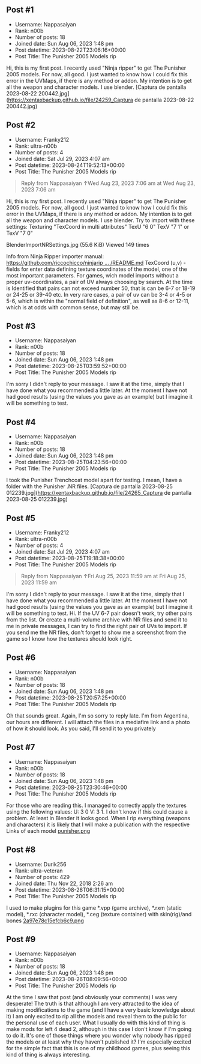 ## Post #1
- Username: Nappasaiyan
- Rank: n00b
- Number of posts: 18
- Joined date: Sun Aug 06, 2023 1:48 pm
- Post datetime: 2023-08-22T23:06:16+00:00
- Post Title: The Punisher 2005 Models rip

Hi, this is my first post.
I recently used "Ninja ripper" to get The Punisher 2005 models.
For now, all good.
I just wanted to know how I could fix this error in the UVMaps, if there is any method or addon.
My intention is to get all the weapon and character models.
I use blender.
[Captura de pantalla 2023-08-22 200442.jpg](https://xentaxbackup.github.io/file/24259_Captura de pantalla 2023-08-22 200442.jpg)
## Post #2
- Username: Franky212
- Rank: ultra-n00b
- Number of posts: 4
- Joined date: Sat Jul 29, 2023 4:07 am
- Post datetime: 2023-08-24T19:52:13+00:00
- Post Title: The Punisher 2005 Models rip

> Reply from Nappasaiyan ↑Wed Aug 23, 2023 7:06 am at Wed Aug 23, 2023 7:06 am
>
> 
Hi, this is my first post.
I recently used "Ninja ripper" to get The Punisher 2005 models.
For now, all good.
I just wanted to know how I could fix this error in the UVMaps, if there is any method or addon.
My intention is to get all the weapon and character models.
I use blender.
Try to import with these settings:
Texturing "TexCoord in multi attributes"
TexU "6 0"
TexV "7 1" or TexV "7 0"



BlenderImportNRSettings.jpg (55.6 KiB) Viewed 149 times


Info from Ninja Ripper importer manual:
[https://github.com/riccochicco/ninjarip ... /README.md](https://github.com/riccochicco/ninjaripper/blob/master/README.md)
TexCoord (u,v) - fields for enter data defining texture coordinates of the model, one of the most important parameters. For games, wich model imports without a proper uv-coordinates, a pair of UV always choosing by search. At the time is Identified that pairs can not exceed number 50, that is can be 6-7 or 18-19 or 24-25 or 39-40 etc. In very rare cases, a pair of uv can be 3-4 or 4-5 or 5-6, which is within the "normal field of definition", as well as 8-6 or 12-11, which is at odds with common sense, but may still be.
## Post #3
- Username: Nappasaiyan
- Rank: n00b
- Number of posts: 18
- Joined date: Sun Aug 06, 2023 1:48 pm
- Post datetime: 2023-08-25T03:59:52+00:00
- Post Title: The Punisher 2005 Models rip

I'm sorry I didn't reply to your message.
I saw it at the time, simply that I have done what you recommended a little later.
At the moment I have not had good results (using the values ​​you gave as an example) but I imagine it will be something to test.
## Post #4
- Username: Nappasaiyan
- Rank: n00b
- Number of posts: 18
- Joined date: Sun Aug 06, 2023 1:48 pm
- Post datetime: 2023-08-25T04:23:56+00:00
- Post Title: The Punisher 2005 Models rip

I took the Punisher Trenchcoat model apart for testing.
I mean, I have a folder with the Punisher .NR files.
[Captura de pantalla 2023-08-25 012239.jpg](https://xentaxbackup.github.io/file/24265_Captura de pantalla 2023-08-25 012239.jpg)
## Post #5
- Username: Franky212
- Rank: ultra-n00b
- Number of posts: 4
- Joined date: Sat Jul 29, 2023 4:07 am
- Post datetime: 2023-08-25T19:18:38+00:00
- Post Title: The Punisher 2005 Models rip

> Reply from Nappasaiyan ↑Fri Aug 25, 2023 11:59 am at Fri Aug 25, 2023 11:59 am
>
> 
I'm sorry I didn't reply to your message.
I saw it at the time, simply that I have done what you recommended a little later.
At the moment I have not had good results (using the values ​​you gave as an example) but I imagine it will be something to test.
Hi. If the UV 6-7 pair doesn't work, try other pairs from the list. Or create a multi-volume archive with NR files and send it to me in private messages, I can try to find the right pair of UVs to import. If you send me the NR files, don't forget to show me a screenshot from the game so I know how the textures should look right.
## Post #6
- Username: Nappasaiyan
- Rank: n00b
- Number of posts: 18
- Joined date: Sun Aug 06, 2023 1:48 pm
- Post datetime: 2023-08-25T20:57:25+00:00
- Post Title: The Punisher 2005 Models rip

Oh that sounds great.
Again, I'm so sorry to reply late.
I'm from Argentina, our hours are different.
I will attach the files in a mediafire link and a photo of how it should look.
As you said, I'll send it to you privately
## Post #7
- Username: Nappasaiyan
- Rank: n00b
- Number of posts: 18
- Joined date: Sun Aug 06, 2023 1:48 pm
- Post datetime: 2023-08-25T23:30:46+00:00
- Post Title: The Punisher 2005 Models rip

For those who are reading this.
I managed to correctly apply the textures using the following values: U: 3 0 V: 3 1.
I don't know if this could cause a problem.
At least in Blender it looks good.
When I rip everything (weapons and characters) it is likely that I will make a publication with the respective Links of each model
[punisher.png](https://xentaxbackup.github.io/file/24274_punisher.png)
## Post #8
- Username: Durik256
- Rank: ultra-veteran
- Number of posts: 429
- Joined date: Thu Nov 22, 2018 2:26 am
- Post datetime: 2023-08-26T06:31:15+00:00
- Post Title: The Punisher 2005 Models rip

I used to make plugins for this game
*.vpp (game archive), *.rxm (static model), *.rxc (character model), *.ceg (texture container)
with skin(rig)/and bones
[2a97e78c15efcb6c9.png](https://xentaxbackup.github.io/file/24275_2a97e78c15efcb6c9.png)
## Post #9
- Username: Nappasaiyan
- Rank: n00b
- Number of posts: 18
- Joined date: Sun Aug 06, 2023 1:48 pm
- Post datetime: 2023-08-26T08:09:56+00:00
- Post Title: The Punisher 2005 Models rip

At the time I saw that post (and obviously your comments) I was very desperate!
The truth is that although I am very attracted to the idea of ​​making modifications to the game (and I have a very basic knowledge about it) I am only excited to rip all the models and reveal them to the public for the personal use of each user.
What I usually do with this kind of thing is make mods for left 4 dead 2, although in this case I don't know if I'm going to do it.
It's one of those things where you wonder why nobody has ripped the models or at least why they haven't published it?
I'm especially excited for the simple fact that this is one of my childhood games, plus seeing this kind of thing is always interesting.
